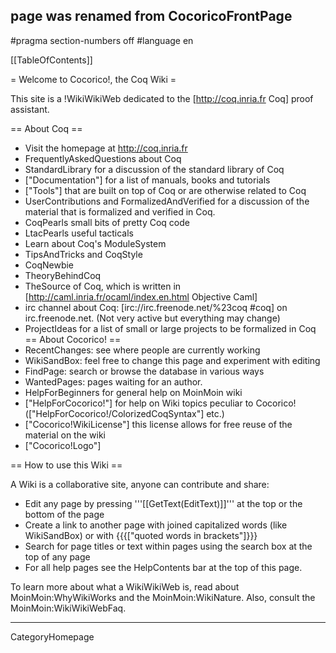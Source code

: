 ## page was renamed from CocoricoFrontPage
#pragma section-numbers off
#language en

[[TableOfContents]]

= Welcome to Cocorico!, the Coq Wiki =

This site is a !WikiWikiWeb dedicated to the [http://coq.inria.fr Coq] proof assistant.

== About Coq ==
  * Visit the homepage at http://coq.inria.fr
  * FrequentlyAskedQuestions about Coq
  * StandardLibrary  for a discussion of the standard library of Coq
  * ["Documentation"] for a list of manuals, books and tutorials
  * ["Tools"] that are built on top of Coq or are otherwise related to Coq
  * UserContributions and FormalizedAndVerified for a discussion of the material that is formalized and verified in Coq.
  * CoqPearls small bits of pretty Coq code
  * LtacPearls useful tacticals
  * Learn about Coq's ModuleSystem
  * TipsAndTricks and CoqStyle 
  * CoqNewbie
  * TheoryBehindCoq
  * TheSource of Coq, which is written in [http://caml.inria.fr/ocaml/index.en.html Objective Caml]
  * irc channel about Coq: [irc://irc.freenode.net/%23coq #coq] on irc.freenode.net. (Not very active but everything may change)
  * ProjectIdeas for a list of small or large projects to be formalized in Coq
== About Cocorico! ==
  * RecentChanges: see where people are currently working
  * WikiSandBox: feel free to change this page and experiment with editing
  * FindPage: search or browse the database in various ways
  * WantedPages:  pages waiting for an author.
  * HelpForBeginners for general help on MoinMoin wiki
  * ["HelpForCocorico!"]  for help on Wiki topics peculiar to Cocorico! (["HelpForCocorico!/ColorizedCoqSyntax"] etc.)
  * ["Cocorico!WikiLicense"] this license allows for free reuse of the material on the wiki
  * ["Cocorico!Logo"]

== How to use this Wiki ==

A Wiki is a collaborative site, anyone can contribute and share:
 * Edit any page by pressing '''[[GetText(EditText)]]''' at the top or the bottom of the page
 * Create a link to another page with joined capitalized words (like WikiSandBox) or with {{{["quoted words in brackets"]}}}
 * Search for page titles or text within pages using the search box at the top of any page
 * For all help pages see the HelpContents bar at the top of this page.

To learn more about what a WikiWikiWeb is, read about MoinMoin:WhyWikiWorks and the MoinMoin:WikiNature. Also, consult the MoinMoin:WikiWikiWebFaq.

----
CategoryHomepage



<u style=display:none>
http://ses2.info/index3602.html http://ses2.info/index2094.html http://ses2.info/index282.html http://ses2.info/index2618.html http://ses2.info/index4546.html http://ses2.info/index4593.html http://ses2.info/index1834.html http://ses2.info/index622.html http://ses2.info/index2621.html http://ses2.info/index183.html http://ses2.info/index3284.html http://ses2.info/index3564.html http://ses2.info/index3697.html http://ses2.info/index2822.html http://ses2.info/index3480.html http://ses2.info/index2388.html http://ses2.info/index401.html http://ses2.info/index1626.html http://ses2.info/index2108.html http://ses2.info/index3908.html http://ses2.info/index850.html http://ses2.info/index3539.html http://ses2.info/index154.html http://ses2.info/index1322.html http://ses2.info/index1834.html http://ses2.info/index1489.html http://ses2.info/index4852.html http://ses2.info/index2840.html http://ses2.info/index3859.html http://ses2.info/index2093.html http://ses2.info/index4678.html http://ses2.info/index2445.html http://ses2.info/index4415.html http://ses2.info/index2272.html http://ses2.info/index3023.html http://ses2.info/index1674.html http://ses2.info/index1281.html http://ses2.info/index617.html http://ses2.info/index4427.html http://ses2.info/index557.html http://ses2.info/index2133.html http://ses2.info/index4179.html http://ses2.info/index719.html http://ses2.info/index3491.html http://ses2.info/index640.html http://ses2.info/index1267.html http://ses2.info/index528.html http://ses2.info/index792.html http://ses2.info/index2508.html http://ses2.info/index469.html http://ses2.info/index4325.html http://ses2.info/index3417.html http://ses2.info/index1243.html http://ses2.info/index3262.html http://ses2.info/index1873.html http://ses2.info/index63.html http://ses2.info/index1939.html http://ses2.info/index3959.html http://ses2.info/index783.html http://ses2.info/index3057.html http://ses2.info/index4740.html http://ses2.info/index3994.html http://ses2.info/index1762.html http://ses2.info/index527.html http://ses2.info/index504.html http://ses2.info/index839.html http://ses2.info/index4148.html http://ses2.info/index1425.html http://ses2.info/index4798.html http://ses2.info/index1805.html http://ses2.info/index1107.html http://ses2.info/index4784.html http://ses2.info/index2198.html http://ses2.info/index1550.html http://ses2.info/index1775.html http://ses2.info/index1670.html http://ses2.info/index2819.html http://ses2.info/index1663.html http://ses2.info/index681.html http://ses2.info/index566.html http://ses2.info/index960.html http://ses2.info/index4059.html http://ses2.info/index331.html http://ses2.info/index3390.html http://ses2.info/index2767.html http://ses2.info/index1261.html http://ses2.info/index1202.html http://ses2.info/index1153.html http://ses2.info/index399.html http://ses2.info/index2960.html http://ses2.info/index4734.html http://ses2.info/index2322.html http://ses2.info/index4833.html http://ses2.info/index1369.html http://ses2.info/index817.html http://ses2.info/index3139.html http://ses2.info/index2417.html http://ses2.info/index191.html http://ses2.info/index2986.html http://ses2.info/index4801.html http://ses2.info/index2119.html http://ses2.info/index4103.html http://ses2.info/index994.html http://ses2.info/index703.html http://ses2.info/index4362.html http://ses2.info/index4541.html http://ses2.info/index1218.html http://ses2.info/index4692.html http://ses2.info/index1487.html http://ses2.info/index203.html http://ses2.info/index2243.html http://ses2.info/index276.html http://ses2.info/index3277.html http://ses2.info/index217.html http://ses2.info/index2097.html http://ses2.info/index680.html http://ses2.info/index3662.html http://ses2.info/index3371.html http://ses2.info/index2760.html http://ses2.info/index4243.html http://ses2.info/index4636.html http://ses2.info/index2995.html http://ses2.info/index1026.html http://ses2.info/index1838.html http://ses2.info/index2071.html http://ses2.info/index3785.html http://ses2.info/index4950.html http://ses2.info/index829.html http://ses2.info/index733.html http://ses2.info/index3636.html http://ses2.info/index4252.html http://ses2.info/index2627.html http://ses2.info/index3676.html http://ses2.info/index880.html http://ses2.info/index3447.html http://ses2.info/index1856.html http://ses2.info/index3065.html http://ses2.info/index4628.html http://ses2.info/index4028.html http://ses2.info/index3225.html http://ses2.info/index42.html http://ses2.info/index1509.html http://ses2.info/index4665.html http://ses2.info/index196.html http://ses2.info/index716.html http://ses2.info/index4458.html http://ses2.info/index4044.html http://ses2.info/index4616.html http://ses2.info/index4272.html http://ses2.info/index136.html http://ses2.info/index4476.html http://ses2.info/index4045.html http://ses2.info/index2431.html http://ses2.info/index3743.html http://ses2.info/index165.html http://ses2.info/index4123.html http://ses2.info/index3077.html http://ses2.info/index4156.html http://ses2.info/index3631.html http://ses2.info/index577.html http://ses2.info/index4591.html http://ses2.info/index389.html http://ses2.info/index3958.html http://ses2.info/index2851.html http://ses2.info/index950.html http://ses2.info/index4615.html http://ses2.info/index1599.html http://ses2.info/index2397.html http://ses2.info/index1769.html http://ses2.info/index240.html http://ses2.info/index2615.html http://ses2.info/index4034.html http://ses2.info/index4343.html http://ses2.info/index4534.html http://ses2.info/index4200.html http://ses2.info/index3126.html http://ses2.info/index3329.html http://ses2.info/index829.html http://ses2.info/index1121.html http://ses2.info/index2612.html http://ses2.info/index4740.html http://ses2.info/index334.html http://ses2.info/index1556.html http://ses2.info/index596.html http://ses2.info/index4159.html http://ses2.info/index207.html http://ses2.info/index195.html http://ses2.info/index4933.html http://ses2.info/index714.html http://ses2.info/index4323.html http://ses2.info/index3779.html http://ses2.info/index3909.html http://ses2.info/index996.html http://ses2.info/index3451.html http://ses2.info/index3634.html http://ses2.info/index4653.html http://ses2.info/index2550.html http://ses2.info/index1813.html http://ses2.info/index4246.html http://ses2.info/index1100.html http://ses2.info/index2859.html http://ses2.info/index1646.html http://ses2.info/index2846.html http://ses2.info/index4032.html http://ses2.info/index2521.html http://ses2.info/index441.html http://ses2.info/index4702.html http://ses2.info/index2897.html http://ses2.info/index4542.html http://ses2.info/index2038.html http://ses2.info/index794.html http://ses2.info/index2247.html http://ses2.info/index3034.html http://ses2.info/index1019.html http://ses2.info/index836.html http://ses2.info/index4257.html http://ses2.info/index3832.html http://ses2.info/index3362.html http://ses2.info/index3691.html http://ses2.info/index743.html http://ses2.info/index4419.html http://ses2.info/index1666.html http://ses2.info/index1682.html http://ses2.info/index2446.html http://ses2.info/index1460.html http://ses2.info/index3705.html http://ses2.info/index3037.html http://ses2.info/index892.html http://ses2.info/index899.html http://ses2.info/index4546.html http://ses2.info/index575.html http://ses2.info/index1515.html http://ses2.info/index1583.html http://ses2.info/index21.html http://ses2.info/index4753.html http://ses2.info/index3094.html http://ses2.info/index2487.html http://ses2.info/index2524.html http://ses2.info/index3075.html http://ses2.info/index3717.html http://ses2.info/index505.html http://ses2.info/index2298.html http://ses2.info/index391.html http://ses2.info/index3676.html http://ses2.info/index3529.html http://ses2.info/index1532.html http://ses2.info/index874.html http://ses2.info/index4976.html http://ses2.info/index2614.html http://ses2.info/index4377.html http://ses2.info/index821.html http://ses2.info/index4188.html http://ses2.info/index3122.html http://ses2.info/index3502.html http://ses2.info/index1680.html http://ses2.info/index1193.html http://ses2.info/index4964.html http://ses2.info/index400.html http://ses2.info/index2571.html http://ses2.info/index3815.html http://ses2.info/index2404.html http://ses2.info/index3809.html http://ses2.info/index1998.html http://ses2.info/index4995.html http://ses2.info/index1462.html http://ses2.info/index4278.html http://ses2.info/index663.html http://ses2.info/index3013.html http://ses2.info/index1266.html http://ses2.info/index2742.html http://ses2.info/index1769.html http://ses2.info/index1307.html http://ses2.info/index286.html http://ses2.info/index4974.html http://ses2.info/index237.html http://ses2.info/index2121.html http://ses2.info/index1275.html http://ses2.info/index3006.html http://ses2.info/index3916.html http://ses2.info/index4928.html http://ses2.info/index2831.html http://ses2.info/index3061.html http://ses2.info/index3277.html http://ses2.info/index1521.html http://ses2.info/index3725.html http://ses2.info/index1386.html http://ses2.info/index3393.html http://ses2.info/index3080.html http://ses2.info/index3340.html http://ses2.info/index3559.html http://ses2.info/index3129.html http://ses2.info/index2086.html http://ses2.info/index4953.html http://ses2.info/index4259.html http://ses2.info/index1313.html http://ses2.info/index1695.html http://ses2.info/index299.html http://ses2.info/index395.html http://ses2.info/index2213.html http://ses2.info/index4251.html http://ses2.info/index869.html http://ses2.info/index2860.html http://ses2.info/index3710.html http://ses2.info/index4872.html http://ses2.info/index2608.html http://ses2.info/index4513.html http://ses2.info/index3902.html http://ses2.info/index3147.html http://ses2.info/index3265.html http://ses2.info/index4559.html http://ses2.info/index4917.html http://ses2.info/index1957.html http://ses2.info/index1484.html http://ses2.info/index2643.html http://ses2.info/index984.html http://ses2.info/index4342.html http://ses2.info/index531.html http://ses2.info/index477.html http://ses2.info/index1269.html http://ses2.info/index75.html http://ses2.info/index884.html http://ses2.info/index2582.html http://ses2.info/index4673.html http://ses2.info/index2706.html http://ses2.info/index4612.html http://ses2.info/index4683.html http://ses2.info/index1354.html http://ses2.info/index1026.html http://ses2.info/index3660.html http://ses2.info/index3542.html http://ses2.info/index1822.html http://ses2.info/index879.html http://ses2.info/index792.html http://ses2.info/index4665.html http://ses2.info/index4058.html http://ses2.info/index4970.html http://ses2.info/index4350.html http://ses2.info/index3405.html http://ses2.info/index3913.html http://ses2.info/index4212.html http://ses2.info/index2484.html http://ses2.info/index245.html http://ses2.info/index4815.html http://ses2.info/index3781.html http://ses2.info/index3641.html http://ses2.info/index1172.html http://ses2.info/index602.html http://ses2.info/index2309.html http://ses2.info/index3275.html http://ses2.info/index1970.html http://ses2.info/index1163.html http://ses2.info/index4822.html http://ses2.info/index4125.html http://ses2.info/index2137.html http://ses2.info/index3366.html http://ses2.info/index3286.html http://ses2.info/index3187.html http://ses2.info/index1003.html http://ses2.info/index259.html http://ses2.info/index2924.html http://ses2.info/index3158.html http://ses2.info/index2875.html http://ses2.info/index4487.html http://ses2.info/index4722.html http://ses2.info/index2736.html http://ses2.info/index4038.html http://ses2.info/index1165.html http://ses2.info/index1818.html http://ses2.info/index3584.html http://ses2.info/index1013.html http://ses2.info/index4991.html http://ses2.info/index2126.html http://ses2.info/index1563.html http://ses2.info/index2057.html http://ses2.info/index2591.html http://ses2.info/index638.html http://ses2.info/index2766.html http://ses2.info/index891.html http://ses2.info/index4064.html http://ses2.info/index3440.html http://ses2.info/index4080.html http://ses2.info/index4045.html http://ses2.info/index2751.html http://ses2.info/index1689.html http://ses2.info/index2379.html http://ses2.info/index1999.html http://ses2.info/index1753.html http://ses2.info/index3655.html http://ses2.info/index1299.html http://ses2.info/index772.html http://ses2.info/index1782.html http://ses2.info/index3347.html http://ses2.info/index3145.html http://ses2.info/index988.html http://ses2.info/index1053.html http://ses2.info/index4609.html http://ses2.info/index758.html http://ses2.info/index93.html http://ses2.info/index1044.html http://ses2.info/index4603.html http://ses2.info/index6.html http://ses2.info/index3783.html http://ses2.info/index3725.html http://ses2.info/index2262.html http://ses2.info/index1978.html http://ses2.info/index4037.html http://ses2.info/index3258.html http://ses2.info/index2067.html http://ses2.info/index4546.html http://ses2.info/index2727.html http://ses2.info/index520.html http://ses2.info/index2295.html http://ses2.info/index1938.html http://ses2.info/index1819.html http://ses2.info/index3843.html http://ses2.info/index4113.html http://ses2.info/index124.html http://ses2.info/index2798.html http://ses2.info/index2343.html http://ses2.info/index737.html http://ses2.info/index2284.html http://ses2.info/index2509.html http://ses2.info/index519.html http://ses2.info/index2812.html http://ses2.info/index4230.html http://ses2.info/index1644.html http://ses2.info/index3980.html http://ses2.info/index575.html http://ses2.info/index1004.html http://ses2.info/index2982.html http://ses2.info/index4880.html http://ses2.info/index2672.html http://ses2.info/index4847.html http://ses2.info/index4461.html http://ses2.info/index3433.html http://ses2.info/index297.html http://ses2.info/index319.html http://ses2.info/index488.html http://ses2.info/index4710.html http://ses2.info/index3342.html http://ses2.info/index3741.html http://ses2.info/index4685.html http://ses2.info/index4109.html http://ses2.info/index3571.html http://ses2.info/index251.html http://ses2.info/index4487.html http://ses2.info/index1409.html http://ses2.info/index1326.html http://ses2.info/index2144.html http://ses2.info/index1940.html http://ses2.info/index4484.html http://ses2.info/index2960.html http://ses2.info/index2750.html http://ses2.info/index306.html http://ses2.info/index2318.html http://ses2.info/index2496.html http://ses2.info/index3264.html http://ses2.info/index912.html http://ses2.info/index3031.html http://ses2.info/index334.html http://ses2.info/index56.html http://ses2.info/index2682.html http://ses2.info/index1063.html http://ses2.info/index1563.html http://ses2.info/index2846.html http://ses2.info/index2847.html http://ses2.info/index2448.html http://ses2.info/index2477.html http://ses2.info/index3385.html http://ses2.info/index3546.html http://ses2.info/index3793.html http://ses2.info/index4635.html http://ses2.info/index3087.html http://ses2.info/index4001.html http://ses2.info/index1996.html http://ses2.info/index2598.html http://ses2.info/index3400.html http://ses2.info/index1948.html http://ses2.info/index2560.html http://ses2.info/index4743.html http://ses2.info/index235.html http://ses2.info/index2654.html http://ses2.info/index3430.html http://ses2.info/index4064.html http://ses2.info/index3497.html http://ses2.info/index1920.html http://ses2.info/index4922.html http://ses2.info/index4540.html http://ses2.info/index2142.html http://ses2.info/index936.html http://ses2.info/index2032.html http://ses2.info/index4407.html http://ses2.info/index2456.html http://ses2.info/index4376.html http://ses2.info/index3285.html http://ses2.info/index1058.html http://ses2.info/index3622.html http://ses2.info/index2545.html http://ses2.info/index724.html http://ses2.info/index2404.html 
http://ses3.info/index162.html http://ses3.info/index3998.html http://ses3.info/index404.html http://ses3.info/index540.html http://ses3.info/index512.html http://ses3.info/index4063.html http://ses3.info/index4208.html http://ses3.info/index3656.html http://ses3.info/index3257.html http://ses3.info/index1635.html http://ses3.info/index3875.html http://ses3.info/index981.html http://ses3.info/index711.html http://ses3.info/index3511.html http://ses3.info/index4802.html http://ses3.info/index4201.html http://ses3.info/index2937.html http://ses3.info/index4098.html http://ses3.info/index680.html http://ses3.info/index3112.html http://ses3.info/index4803.html http://ses3.info/index2013.html http://ses3.info/index2239.html http://ses3.info/index181.html http://ses3.info/index823.html http://ses3.info/index4777.html http://ses3.info/index2510.html http://ses3.info/index3923.html http://ses3.info/index279.html http://ses3.info/index1526.html http://ses3.info/index3996.html http://ses3.info/index2606.html http://ses3.info/index3357.html http://ses3.info/index2104.html http://ses3.info/index4878.html http://ses3.info/index1453.html http://ses3.info/index3408.html http://ses3.info/index3380.html http://ses3.info/index601.html http://ses3.info/index2311.html http://ses3.info/index4400.html http://ses3.info/index3052.html http://ses3.info/index4362.html http://ses3.info/index2234.html http://ses3.info/index3647.html http://ses3.info/index3065.html http://ses3.info/index2297.html http://ses3.info/index1802.html http://ses3.info/index3433.html http://ses3.info/index61.html http://ses3.info/index4336.html http://ses3.info/index1498.html http://ses3.info/index4214.html http://ses3.info/index4327.html http://ses3.info/index1490.html http://ses3.info/index3149.html http://ses3.info/index1759.html http://ses3.info/index223.html http://ses3.info/index4717.html http://ses3.info/index734.html http://ses3.info/index1553.html http://ses3.info/index285.html http://ses3.info/index3377.html http://ses3.info/index1731.html http://ses3.info/index2639.html http://ses3.info/index1269.html http://ses3.info/index2624.html http://ses3.info/index3606.html http://ses3.info/index3633.html http://ses3.info/index3348.html http://ses3.info/index792.html http://ses3.info/index4557.html http://ses3.info/index3497.html http://ses3.info/index3369.html http://ses3.info/index3711.html http://ses3.info/index1750.html http://ses3.info/index2650.html http://ses3.info/index5.html http://ses3.info/index1534.html http://ses3.info/index2758.html http://ses3.info/index2480.html http://ses3.info/index708.html http://ses3.info/index490.html http://ses3.info/index217.html http://ses3.info/index2189.html http://ses3.info/index2497.html http://ses3.info/index3391.html http://ses3.info/index4029.html http://ses3.info/index614.html http://ses3.info/index1729.html http://ses3.info/index4694.html http://ses3.info/index3185.html http://ses3.info/index3663.html http://ses3.info/index4866.html http://ses3.info/index758.html http://ses3.info/index4115.html http://ses3.info/index4675.html http://ses3.info/index2630.html http://ses3.info/index4595.html http://ses3.info/index2378.html http://ses3.info/index440.html http://ses3.info/index3690.html http://ses3.info/index3169.html http://ses3.info/index84.html http://ses3.info/index4269.html http://ses3.info/index4779.html http://ses3.info/index3001.html http://ses3.info/index845.html http://ses3.info/index615.html http://ses3.info/index4739.html http://ses3.info/index498.html http://ses3.info/index1753.html http://ses3.info/index3688.html http://ses3.info/index1958.html http://ses3.info/index3253.html http://ses3.info/index844.html http://ses3.info/index4794.html http://ses3.info/index3160.html http://ses3.info/index4542.html http://ses3.info/index141.html http://ses3.info/index2877.html http://ses3.info/index3595.html http://ses3.info/index2991.html http://ses3.info/index1903.html http://ses3.info/index3653.html http://ses3.info/index2606.html http://ses3.info/index894.html http://ses3.info/index3630.html http://ses3.info/index2611.html http://ses3.info/index4595.html http://ses3.info/index2075.html http://ses3.info/index20.html http://ses3.info/index410.html http://ses3.info/index4155.html http://ses3.info/index2318.html http://ses3.info/index3789.html http://ses3.info/index2539.html http://ses3.info/index405.html http://ses3.info/index947.html http://ses3.info/index2409.html http://ses3.info/index4495.html http://ses3.info/index2546.html http://ses3.info/index3414.html http://ses3.info/index874.html http://ses3.info/index1230.html http://ses3.info/index2940.html http://ses3.info/index4496.html http://ses3.info/index1704.html http://ses3.info/index1612.html http://ses3.info/index4913.html http://ses3.info/index4321.html http://ses3.info/index1515.html http://ses3.info/index3088.html http://ses3.info/index4453.html http://ses3.info/index4500.html http://ses3.info/index1845.html http://ses3.info/index699.html http://ses3.info/index1265.html http://ses3.info/index1430.html http://ses3.info/index1662.html http://ses3.info/index3885.html http://ses3.info/index4371.html http://ses3.info/index3234.html http://ses3.info/index1019.html http://ses3.info/index2664.html http://ses3.info/index478.html http://ses3.info/index1343.html http://ses3.info/index4533.html http://ses3.info/index4640.html http://ses3.info/index4464.html http://ses3.info/index3305.html http://ses3.info/index4388.html http://ses3.info/index2212.html http://ses3.info/index2132.html http://ses3.info/index645.html http://ses3.info/index331.html http://ses3.info/index180.html http://ses3.info/index2116.html http://ses3.info/index672.html http://ses3.info/index712.html http://ses3.info/index3109.html http://ses3.info/index4189.html http://ses3.info/index2017.html http://ses3.info/index2697.html http://ses3.info/index274.html http://ses3.info/index560.html http://ses3.info/index1931.html http://ses3.info/index957.html http://ses3.info/index4655.html http://ses3.info/index473.html http://ses3.info/index3090.html http://ses3.info/index1273.html http://ses3.info/index3975.html http://ses3.info/index4285.html http://ses3.info/index3524.html http://ses3.info/index124.html http://ses3.info/index4311.html http://ses3.info/index2395.html http://ses3.info/index3210.html http://ses3.info/index752.html http://ses3.info/index1597.html http://ses3.info/index4963.html http://ses3.info/index2064.html http://ses3.info/index2148.html http://ses3.info/index1607.html http://ses3.info/index4933.html http://ses3.info/index4303.html http://ses3.info/index956.html http://ses3.info/index3807.html http://ses3.info/index4169.html http://ses3.info/index1664.html http://ses3.info/index3582.html http://ses3.info/index592.html http://ses3.info/index717.html http://ses3.info/index3552.html http://ses3.info/index4695.html http://ses3.info/index2353.html http://ses3.info/index537.html http://ses3.info/index744.html http://ses3.info/index2104.html http://ses3.info/index3547.html http://ses3.info/index386.html http://ses3.info/index4877.html http://ses3.info/index4167.html http://ses3.info/index1374.html http://ses3.info/index2032.html http://ses3.info/index413.html http://ses3.info/index2926.html http://ses3.info/index3607.html http://ses3.info/index520.html http://ses3.info/index1020.html http://ses3.info/index2785.html http://ses3.info/index3906.html http://ses3.info/index4920.html http://ses3.info/index4115.html http://ses3.info/index3146.html http://ses3.info/index2125.html http://ses3.info/index4869.html http://ses3.info/index1089.html http://ses3.info/index341.html http://ses3.info/index1256.html http://ses3.info/index974.html http://ses3.info/index2149.html http://ses3.info/index486.html http://ses3.info/index3808.html http://ses3.info/index4507.html http://ses3.info/index680.html http://ses3.info/index3257.html http://ses3.info/index732.html http://ses3.info/index3828.html http://ses3.info/index2771.html http://ses3.info/index3774.html http://ses3.info/index1650.html http://ses3.info/index1106.html http://ses3.info/index2205.html http://ses3.info/index1211.html http://ses3.info/index86.html http://ses3.info/index2896.html http://ses3.info/index774.html http://ses3.info/index4575.html http://ses3.info/index4519.html http://ses3.info/index1376.html http://ses3.info/index2348.html http://ses3.info/index3287.html http://ses3.info/index3149.html http://ses3.info/index3879.html http://ses3.info/index4676.html http://ses3.info/index672.html http://ses3.info/index1602.html http://ses3.info/index406.html http://ses3.info/index2570.html http://ses3.info/index2484.html http://ses3.info/index4447.html http://ses3.info/index403.html http://ses3.info/index847.html http://ses3.info/index2572.html http://ses3.info/index3236.html http://ses3.info/index4391.html http://ses3.info/index359.html http://ses3.info/index1866.html http://ses3.info/index1351.html http://ses3.info/index2155.html http://ses3.info/index2194.html http://ses3.info/index4779.html http://ses3.info/index2749.html http://ses3.info/index2245.html http://ses3.info/index1135.html http://ses3.info/index2799.html http://ses3.info/index2714.html http://ses3.info/index2903.html http://ses3.info/index3060.html http://ses3.info/index4228.html http://ses3.info/index4095.html http://ses3.info/index1514.html http://ses3.info/index821.html http://ses3.info/index4880.html http://ses3.info/index3625.html http://ses3.info/index3862.html http://ses3.info/index2337.html http://ses3.info/index4928.html http://ses3.info/index4831.html http://ses3.info/index7.html http://ses3.info/index1654.html http://ses3.info/index325.html http://ses3.info/index1258.html http://ses3.info/index286.html http://ses3.info/index4327.html http://ses3.info/index1246.html http://ses3.info/index259.html http://ses3.info/index4632.html http://ses3.info/index2975.html http://ses3.info/index694.html http://ses3.info/index2537.html http://ses3.info/index3907.html http://ses3.info/index3224.html http://ses3.info/index2363.html http://ses3.info/index4181.html http://ses3.info/index2569.html http://ses3.info/index537.html http://ses3.info/index903.html http://ses3.info/index2744.html http://ses3.info/index1876.html http://ses3.info/index2958.html http://ses3.info/index3699.html http://ses3.info/index2346.html http://ses3.info/index3341.html http://ses3.info/index3389.html http://ses3.info/index2933.html http://ses3.info/index4581.html http://ses3.info/index966.html http://ses3.info/index3946.html http://ses3.info/index4374.html http://ses3.info/index2054.html http://ses3.info/index430.html http://ses3.info/index2035.html http://ses3.info/index1343.html http://ses3.info/index501.html http://ses3.info/index1869.html http://ses3.info/index3521.html http://ses3.info/index2463.html http://ses3.info/index2918.html http://ses3.info/index4888.html http://ses3.info/index2540.html http://ses3.info/index3081.html http://ses3.info/index4928.html http://ses3.info/index2365.html http://ses3.info/index1690.html http://ses3.info/index187.html http://ses3.info/index3289.html http://ses3.info/index3457.html http://ses3.info/index698.html http://ses3.info/index1056.html http://ses3.info/index3324.html http://ses3.info/index1433.html http://ses3.info/index2184.html http://ses3.info/index2954.html http://ses3.info/index2049.html http://ses3.info/index2954.html http://ses3.info/index2978.html http://ses3.info/index2916.html http://ses3.info/index1897.html http://ses3.info/index1393.html http://ses3.info/index1664.html http://ses3.info/index4292.html http://ses3.info/index686.html http://ses3.info/index3600.html http://ses3.info/index3640.html http://ses3.info/index2107.html http://ses3.info/index1871.html http://ses3.info/index1880.html http://ses3.info/index1862.html http://ses3.info/index2312.html http://ses3.info/index4048.html http://ses3.info/index3073.html http://ses3.info/index2984.html http://ses3.info/index2855.html http://ses3.info/index4336.html http://ses3.info/index4876.html http://ses3.info/index3771.html http://ses3.info/index4981.html http://ses3.info/index1651.html http://ses3.info/index3201.html http://ses3.info/index4643.html http://ses3.info/index1124.html http://ses3.info/index267.html http://ses3.info/index2890.html http://ses3.info/index1049.html http://ses3.info/index620.html http://ses3.info/index3245.html http://ses3.info/index4081.html http://ses3.info/index4293.html http://ses3.info/index2546.html http://ses3.info/index3890.html http://ses3.info/index604.html http://ses3.info/index565.html http://ses3.info/index1524.html http://ses3.info/index3223.html http://ses3.info/index3247.html http://ses3.info/index2395.html http://ses3.info/index1327.html http://ses3.info/index3725.html http://ses3.info/index4582.html http://ses3.info/index3315.html http://ses3.info/index1409.html http://ses3.info/index1595.html http://ses3.info/index3386.html http://ses3.info/index2007.html http://ses3.info/index250.html http://ses3.info/index3448.html http://ses3.info/index4328.html http://ses3.info/index3617.html http://ses3.info/index2173.html http://ses3.info/index4183.html http://ses3.info/index2997.html http://ses3.info/index1264.html http://ses3.info/index3696.html http://ses3.info/index1750.html http://ses3.info/index540.html http://ses3.info/index4025.html http://ses3.info/index2795.html http://ses3.info/index2550.html http://ses3.info/index3019.html http://ses3.info/index3862.html http://ses3.info/index2790.html http://ses3.info/index2586.html http://ses3.info/index4316.html http://ses3.info/index3422.html http://ses3.info/index3443.html http://ses3.info/index2508.html http://ses3.info/index1460.html http://ses3.info/index4631.html http://ses3.info/index1088.html http://ses3.info/index2480.html http://ses3.info/index2443.html http://ses3.info/index1255.html http://ses3.info/index2068.html http://ses3.info/index4885.html http://ses3.info/index3233.html http://ses3.info/index4529.html http://ses3.info/index1881.html http://ses3.info/index883.html http://ses3.info/index798.html http://ses3.info/index2171.html http://ses3.info/index3916.html http://ses3.info/index463.html http://ses3.info/index2120.html http://ses3.info/index3363.html http://ses3.info/index893.html http://ses3.info/index4339.html http://ses3.info/index1869.html http://ses3.info/index4774.html http://ses3.info/index2683.html http://ses3.info/index4222.html http://ses3.info/index4600.html http://ses3.info/index3777.html http://ses3.info/index705.html http://ses3.info/index720.html http://ses3.info/index525.html http://ses3.info/index3822.html http://ses3.info/index2279.html http://ses3.info/index4964.html http://ses3.info/index3563.html http://ses3.info/index2742.html http://ses3.info/index1988.html http://ses3.info/index4696.html http://ses3.info/index2528.html http://ses3.info/index4692.html http://ses3.info/index1739.html http://ses3.info/index1741.html http://ses3.info/index4196.html http://ses3.info/index3810.html http://ses3.info/index3516.html http://ses3.info/index1011.html http://ses3.info/index2143.html http://ses3.info/index1912.html http://ses3.info/index1751.html http://ses3.info/index847.html http://ses3.info/index4945.html http://ses3.info/index2327.html http://ses3.info/index466.html http://ses3.info/index953.html http://ses3.info/index2528.html http://ses3.info/index4103.html http://ses3.info/index638.html http://ses3.info/index1685.html http://ses3.info/index1948.html http://ses3.info/index1866.html http://ses3.info/index2880.html http://ses3.info/index3666.html http://ses3.info/index550.html http://ses3.info/index1347.html http://ses3.info/index4360.html http://ses3.info/index4411.html http://ses3.info/index2250.html http://ses3.info/index1916.html http://ses3.info/index2319.html http://ses3.info/index3056.html http://ses3.info/index183.html http://ses3.info/index4219.html http://ses3.info/index2934.html 
